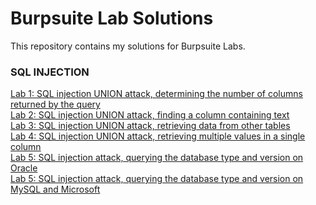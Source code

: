 # Burpsuite Lab Solutions
This repository contains my solutions for Burpsuite Labs.

### SQL INJECTION
[Lab 1: SQL injection UNION attack, determining the number of columns returned by the query](https://github.com/M-Faheem-Khan/Burpsuite-Lab-Solutions/blob/main/lab1.md)  
[Lab 2: SQL injection UNION attack, finding a column containing text](https://github.com/M-Faheem-Khan/Burpsuite-Lab-Solutions/blob/main/lab2.md)  
[Lab 3: SQL injection UNION attack, retrieving data from other tables](https://github.com/M-Faheem-Khan/Burpsuite-Lab-Solutions/blob/main/lab3.md)  
[Lab 4: SQL injection UNION attack, retrieving multiple values in a single column](https://github.com/M-Faheem-Khan/Burpsuite-Lab-Solutions/blob/main/lab4.md)  
[Lab 5: SQL injection attack, querying the database type and version on Oracle](https://github.com/M-Faheem-Khan/Burpsuite-Lab-Solutions/blob/main/lab5.md)  
[Lab 5: SQL injection attack, querying the database type and version on MySQL and Microsoft](https://github.com/M-Faheem-Khan/Burpsuite-Lab-Solutions/blob/main/lab6.md)  

<!-- EOF -->
